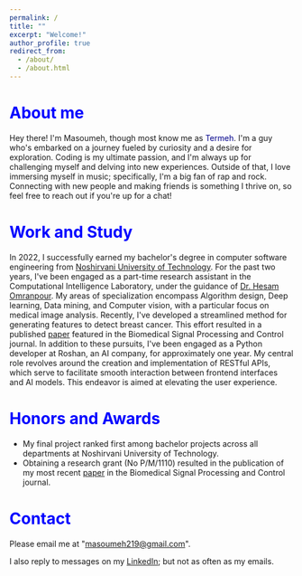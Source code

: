 ```yaml
---
permalink: /
title: ""
excerpt: "Welcome!"
author_profile: true
redirect_from: 
  - /about/
  - /about.html
---
```


<span style="color:blue">About me</span>
======
Hey there! I'm Masoumeh, though most know me as <span style="color:DarkBlue">Termeh</span>. I'm a guy who's embarked on a journey fueled by curiosity and a desire for exploration. Coding is my ultimate passion, and I'm always up for challenging myself and delving into new experiences. Outside of that, I love immersing myself in music; specifically, I'm a big fan of rap and rock. Connecting with new people and making friends is something I thrive on, so feel free to reach out if you're up for a chat!

<span style="color:blue">Work and Study</span>
======
In 2022, I successfully earned my bachelor's degree in computer software engineering from [Noshirvani University of Technology](https://nit.ac.ir/en). For the past two years, I've been engaged as a part-time research assistant in the Computational Intelligence Laboratory, under the guidance of [Dr. Hesam Omranpour](https://web.nit.ac.ir/~h.omranpour/index.html?LANG=En). My areas of specialization encompass Algorithm design, Deep learning, Data mining, and Computer vision, with a particular focus on medical image analysis. Recently, I've developed a streamlined method for generating features to detect breast cancer. This effort resulted in a published [paper](https://doi.org/10.1016/j.bspc.2023.105382) featured in the Biomedical Signal Processing and Control journal. 
In addition to these pursuits, I've been engaged as a Python developer at Roshan, an AI company, for approximately one year. My central role revolves around the creation and implementation of RESTful APIs, which serve to facilitate smooth interaction between frontend interfaces and AI models. This endeavor is aimed at elevating the user experience.

<span style="color:blue">Honors and Awards</span>
======
- My final project ranked first among bachelor projects across all departments at Noshirvani University of Technology.
- Obtaining a research grant (No P/M/1110) resulted in the publication of my most recent [paper](https://doi.org/10.1016/j.bspc.2023.105382) in the Biomedical Signal Processing and Control journal.

<span style="color:blue">Contact</span>
======
Please email me at "masoumeh219@gmail.com".

I also reply to messages on my [LinkedIn](https://www.linkedin.com/in/masoumehtaheri); but not as often as my emails.
